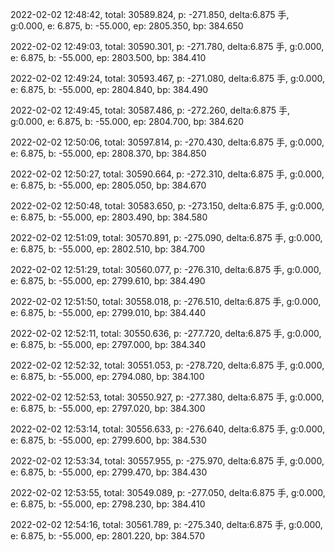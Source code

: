 2022-02-02 12:48:42, total: 30589.824, p: -271.850, delta:6.875 手, g:0.000, e: 6.875, b: -55.000, ep: 2805.350, bp: 384.650

2022-02-02 12:49:03, total: 30590.301, p: -271.780, delta:6.875 手, g:0.000, e: 6.875, b: -55.000, ep: 2803.500, bp: 384.410

2022-02-02 12:49:24, total: 30593.467, p: -271.080, delta:6.875 手, g:0.000, e: 6.875, b: -55.000, ep: 2804.840, bp: 384.490

2022-02-02 12:49:45, total: 30587.486, p: -272.260, delta:6.875 手, g:0.000, e: 6.875, b: -55.000, ep: 2804.700, bp: 384.620

2022-02-02 12:50:06, total: 30597.814, p: -270.430, delta:6.875 手, g:0.000, e: 6.875, b: -55.000, ep: 2808.370, bp: 384.850

2022-02-02 12:50:27, total: 30590.664, p: -272.310, delta:6.875 手, g:0.000, e: 6.875, b: -55.000, ep: 2805.050, bp: 384.670

2022-02-02 12:50:48, total: 30583.650, p: -273.150, delta:6.875 手, g:0.000, e: 6.875, b: -55.000, ep: 2803.490, bp: 384.580

2022-02-02 12:51:09, total: 30570.891, p: -275.090, delta:6.875 手, g:0.000, e: 6.875, b: -55.000, ep: 2802.510, bp: 384.700

2022-02-02 12:51:29, total: 30560.077, p: -276.310, delta:6.875 手, g:0.000, e: 6.875, b: -55.000, ep: 2799.610, bp: 384.490

2022-02-02 12:51:50, total: 30558.018, p: -276.510, delta:6.875 手, g:0.000, e: 6.875, b: -55.000, ep: 2799.010, bp: 384.440

2022-02-02 12:52:11, total: 30550.636, p: -277.720, delta:6.875 手, g:0.000, e: 6.875, b: -55.000, ep: 2797.000, bp: 384.340

2022-02-02 12:52:32, total: 30551.053, p: -278.720, delta:6.875 手, g:0.000, e: 6.875, b: -55.000, ep: 2794.080, bp: 384.100

2022-02-02 12:52:53, total: 30550.927, p: -277.380, delta:6.875 手, g:0.000, e: 6.875, b: -55.000, ep: 2797.020, bp: 384.300

2022-02-02 12:53:14, total: 30556.633, p: -276.640, delta:6.875 手, g:0.000, e: 6.875, b: -55.000, ep: 2799.600, bp: 384.530

2022-02-02 12:53:34, total: 30557.955, p: -275.970, delta:6.875 手, g:0.000, e: 6.875, b: -55.000, ep: 2799.470, bp: 384.430

2022-02-02 12:53:55, total: 30549.089, p: -277.050, delta:6.875 手, g:0.000, e: 6.875, b: -55.000, ep: 2798.230, bp: 384.410

2022-02-02 12:54:16, total: 30561.789, p: -275.340, delta:6.875 手, g:0.000, e: 6.875, b: -55.000, ep: 2801.220, bp: 384.570